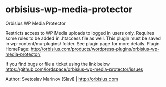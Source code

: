 # orbisius-wp-media-protector
Orbisius WP Media Protector

Restricts access to WP Media uploads to logged in users only. Requires some rules to be added in .htaccess file as well. This plugin must be saved in wp-content/mu-plugins/ folder. See plugin page for more details.
Plugin HomePage: http://orbisius.com/products/wordpress-plugins/orbisius-wp-media-protector/

If you find bugs or file a ticket using the link below
https://github.com/lordspace/orbisius-wp-media-protector/issues

Author: Svetoslav Marinov (Slavi) | http://orbisius.com
